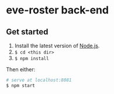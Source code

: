 # eve-roster back-end

## Get started

1. Install the latest version of [Node.js](https://nodejs.org/en/).
2. `$ cd <this dir>`
3. `$ npm install`

Then either:

``` bash
# serve at localhost:8081
$ npm start
```

